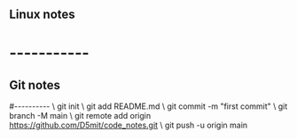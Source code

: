 



## Linux notes
# -----------




## Git notes 
#----------
\ git init 
\ git add README.md 
\ git commit -m "first commit" 
\ git branch -M main 
\ git remote add origin https://github.com/D5mit/code_notes.git 
\ git push -u origin main 

